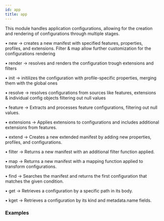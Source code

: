 ```yaml
---
id: app
title: app
---
```

   This module handles application configurations, allowing for the creation and rendering of configurations through multiple stages.

• new → creates a new manifest with specified features, properties, profiles, and extensions. Filter & map allow further customization for the configurations rendering

• render → resolves and renders the configuration trough extensions and filters

• init → initilizes the configuration with profile-specific properties, merging them with the global ones

• resolve → resolves configurations from sources like features, extensions & individual config objects filtering out null values

• feature → Extracts and processes feature configurations, filtering out null values.

• extensions → Applies extensions to configurations and includes additional extensions from features.

• extend → Creates a new extended manifest by adding new properties, profiles, and configurations.

• filter  → Returns a new manifest with an additional filter function applied. 

• map → Returns a new manifest with a mapping function applied to transform configurations.

• find → Searches the manifest and returns the first configuration that matches the given condition.

• get → Retrieves a configuration by a specific path in its body.

• kget → Retrieves a configuration by its kind and metadata.name fields.


### Examples